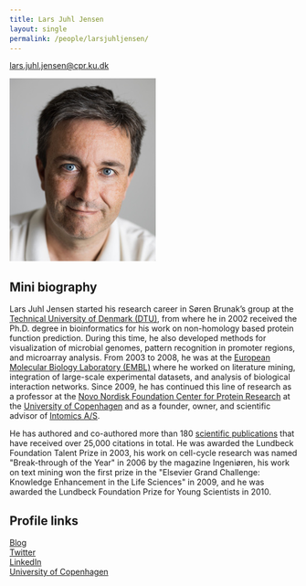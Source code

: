 ```yaml
---
title: Lars Juhl Jensen
layout: single
permalink: /people/larsjuhljensen/
---
```

<lars.juhl.jensen@cpr.ku.dk>

![Photo of Lars Juhl Jensen](people_larsjuhljensen_big.jpg)  

## Mini biography

Lars Juhl Jensen started his research career in Søren Brunak’s group at the [Technical University of Denmark (DTU)](http://www.dtu.dk/), from where he in 2002 received the Ph.D. degree in bioinformatics for his work on non-homology based protein function prediction. During this time, he also developed methods for visualization of microbial genomes, pattern recognition in promoter regions, and microarray analysis. From 2003 to 2008, he was at the [European Molecular Biology Laboratory (EMBL)](https://www.embl.de/) where he worked on literature mining, integration of large-scale experimental datasets, and analysis of biological interaction networks. Since 2009, he has continued this line of research as a professor at the [Novo Nordisk Foundation Center for Protein Research](http://www.cpr.ku.dk/) at the [University of Copenhagen](http://www.ku.dk/) and as a founder, owner, and scientific advisor of [Intomics A/S](https://www.intomics.com/).

He has authored and co-authored more than 180 [scientific publications](/publications/) that have received over 25,000 citations in total. He was awarded the Lundbeck Foundation Talent Prize in 2003, his work on cell-cycle research was named "Break-through of the Year" in 2006 by the magazine Ingeniøren, his work on text mining won the first prize in the "Elsevier Grand Challenge: Knowledge Enhancement in the Life Sciences" in 2009, and he was awarded the Lundbeck Foundation Prize for Young Scientists in 2010.

## Profile links

[Blog](https://larsjuhljensen.wordpress.com/)  
[Twitter](https://twitter.com/larsjuhljensen)  
[LinkedIn](https://www.linkedin.com/in/larsjuhljensen/)  
[University of Copenhagen](https://www.cpr.ku.dk/staff/jensen-group/?pure=en/persons/343848)
